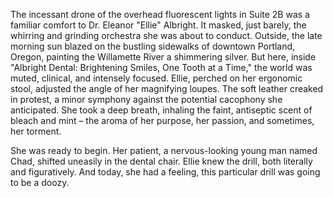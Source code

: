 The incessant drone of the overhead fluorescent lights in Suite 2B was a familiar comfort to Dr. Eleanor "Ellie" Albright. It masked, just barely, the whirring and grinding orchestra she was about to conduct. Outside, the late morning sun blazed on the bustling sidewalks of downtown Portland, Oregon, painting the Willamette River a shimmering silver. But here, inside "Albright Dental: Brightening Smiles, One Tooth at a Time," the world was muted, clinical, and intensely focused. Ellie, perched on her ergonomic stool, adjusted the angle of her magnifying loupes. The soft leather creaked in protest, a minor symphony against the potential cacophony she anticipated. She took a deep breath, inhaling the faint, antiseptic scent of bleach and mint – the aroma of her purpose, her passion, and sometimes, her torment.

She was ready to begin. Her patient, a nervous-looking young man named Chad, shifted uneasily in the dental chair. Ellie knew the drill, both literally and figuratively. And today, she had a feeling, this particular drill was going to be a doozy.

